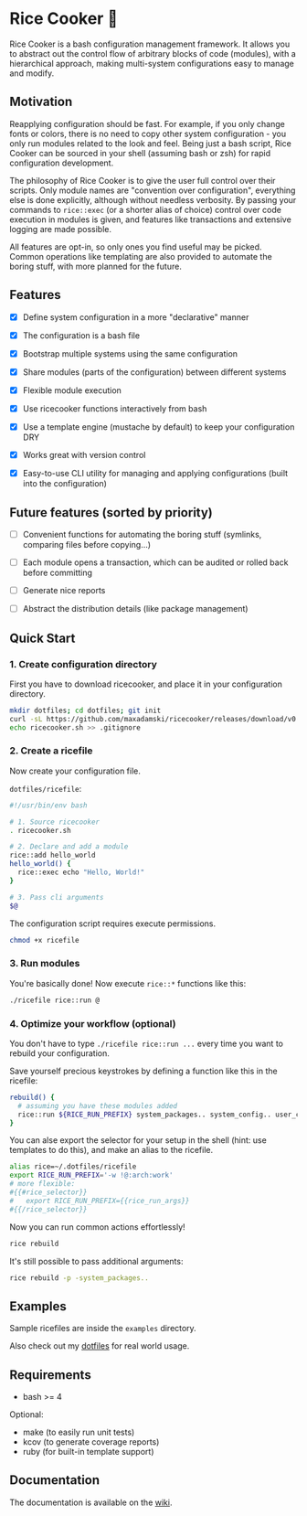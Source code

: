 # Rice Cooker 🍚

Rice Cooker is a bash configuration management framework. It allows you to abstract out the control flow of arbitrary blocks of code (modules), with a hierarchical approach, making multi-system configurations easy to manage and modify. 


## Motivation

Reapplying configuration should be fast. For example, if you only change fonts or colors, there is no need to copy other system configuration - you only run modules related to the look and feel. Being just a bash script, Rice Cooker can be sourced in your shell (assuming bash or zsh) for rapid configuration development.

The philosophy of Rice Cooker is to give the user full control over their scripts. Only module names are "convention over configuration", everything else is done explicitly, although without needless verbosity. By passing your commands to `rice::exec` (or a shorter alias of choice) control over code execution in modules is given, and features like transactions and extensive logging are made possible. 

All features are opt-in, so only ones you find useful may be picked. Common operations like templating are also provided to automate the boring stuff, with more planned for the future.


## Features

- [x] Define system configuration in a more "declarative" manner
- [x] The configuration is a bash file
- [x] Bootstrap multiple systems using the same configuration
- [x] Share modules (parts of the configuration) between different systems
- [x] Flexible module execution
- [x] Use ricecooker functions interactively from bash
- [x] Use a template engine (mustache by default) to keep your configuration DRY
- [x] Works great with version control
- [x] Easy-to-use CLI utility for managing and applying configurations (built into the configuration)



## Future features (sorted by priority)

- [ ] Convenient functions for automating the boring stuff (symlinks, comparing files before copying…)
- [ ] Each module opens a transaction, which can be audited or rolled back before committing
- [ ] Generate nice reports
- [ ] Abstract the distribution details (like package management)



## Quick Start

### 1. Create configuration directory

First you have to download ricecooker, and place it in your configuration directory.

```sh
mkdir dotfiles; cd dotfiles; git init
curl -sL https://github.com/maxadamski/ricecooker/releases/download/v0.1.0/ricecooker.sh -o ricecooker.sh
echo ricecooker.sh >> .gitignore
```


### 2. Create a ricefile

Now create your configuration file.

`dotfiles/ricefile`:
```sh
#!/usr/bin/env bash

# 1. Source ricecooker
. ricecooker.sh

# 2. Declare and add a module
rice::add hello_world
hello_world() {
  rice::exec echo "Hello, World!"
}

# 3. Pass cli arguments
$@
```

The configuration script requires execute permissions.

```sh
chmod +x ricefile
```


### 3. Run modules

You're basically done! Now execute `rice::*` functions like this:

```sh
./ricefile rice::run @
```


### 4. Optimize your workflow (optional)

You don't have to type `./ricefile rice::run ...` every time you want to rebuild your configuration.

Save yourself precious keystrokes by defining a function like this in the ricefile:

```sh
rebuild() {
  # assuming you have these modules added
  rice::run ${RICE_RUN_PREFIX} system_packages.. system_config.. user_config.. $@
}
```

You can alse export the selector for your setup in the shell (hint: use templates to do this), and make an alias to the ricefile.

```sh
alias rice=~/.dotfiles/ricefile
export RICE_RUN_PREFIX='-w !@:arch:work'
# more flexible:
#{{#rice_selector}}
#   export RICE_RUN_PREFIX={{rice_run_args}}
#{{/rice_selector}}
```

Now you can run common actions effortlessly!

```sh
rice rebuild
```

It's still possible to pass additional arguments:

```sh
rice rebuild -p -system_packages..
```



## Examples

Sample ricefiles are inside the `examples` directory.

Also check out my [dotfiles](https://github.com/maxadamski/dotfiles) for real world usage.



## Requirements

- bash >= 4

Optional:
- make (to easily run unit tests)
- kcov (to generate coverage reports)
- ruby (for built-in template support)



## Documentation

The documentation is available on the [wiki](https://github.com/maxadamski/ricecooker/wiki).
